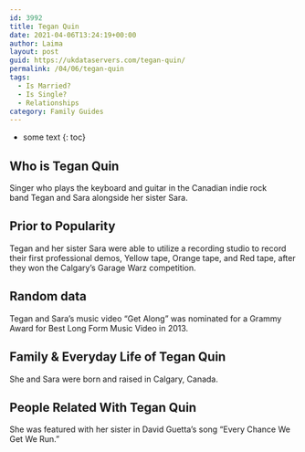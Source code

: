 ```yaml
---
id: 3992
title: Tegan Quin
date: 2021-04-06T13:24:19+00:00
author: Laima
layout: post
guid: https://ukdataservers.com/tegan-quin/
permalink: /04/06/tegan-quin
tags:
  - Is Married?
  - Is Single?
  - Relationships
category: Family Guides
---
```


* some text
{: toc}


## Who is Tegan Quin
                  
                  
                  
Singer who plays the keyboard and guitar in the Canadian indie rock band Tegan and Sara alongside her sister Sara.
                  
              
            
              
            
                
                
                
## Prior to Popularity
                  
                  
                  
Tegan and her sister Sara were able to utilize a recording studio to record their first professional demos, Yellow tape, Orange tape, and Red tape, after they won the Calgary&#8217;s Garage Warz competition.
                  
              
            
              
            
                
                
                
## Random data
                  
                  
                  
Tegan and Sara&#8217;s music video &#8220;Get Along&#8221; was nominated for a Grammy Award for Best Long Form Music Video in 2013.
                  
              
            
              
            
                
                
                
## Family & Everyday Life of Tegan Quin
                  
                  
                  
She and Sara were born and raised in Calgary, Canada.
                  
              
            
              
            
                
                
                
## People Related With Tegan Quin
                  
                  
                  
She was featured with her sister in David Guetta&#8217;s song &#8220;Every Chance We Get We Run.&#8221;
                  
              
            
              
            
                
              
            
              
              
            
            
              
            
          
          
          
